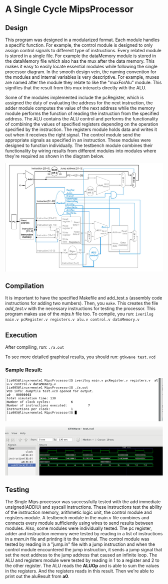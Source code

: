 # A Single Cycle MipsProcessor 

## Design
This program was designed in a modularized format. Each module handles a specific function. For example, the control module is designed to only assign control signals to different type of instructions. Every related module is stored in a single file. For example the dataMemory module is stored in the dataMemory file which also has the mux after the data memory. This makes it easy to easily locate essential modules while following the single processor diagram. In the smooth design vein, the naming convention for the modules and internal variables is very descriptive. For example, muxes are named after the module they relate to like the "muxForAlu" module. This signifies that the result from this mux interacts directly with the ALU. 

Some of the modules implemented include the pcRegister, which is assigned the duty of evaluating the address for the next instruction,  the adder module computes the value of the next address while the memory module performs the function of reading the instruction from the specified address. The ALU contains the ALU control and performs the functionality of combining the values of specified registers depending on the operation specified by the instruction. The registers module holds data and writes it out when it receives the right signal. The control module send the appropriate signals as specified in an instruction. These modules were designed to function individually. The testbench module combines their functionality by wiring results from different modules into modules where they're required as shown in the diagram below. 

![alt text](https://github.com/DunniAdenuga/MipsProcessor/blob/master/designPic.png)

## Compilation
It is important to have the specified Makefile and add_test.s (assembly code instructions for adding two numbers). Then, you `make`. This creates the file *add_test.v* with the necessary instructions for testing the processor. This program makes use of the *mips.h* file too.
To compile, you run: 
                  `iverilog main.v pcRegister.v registers.v alu.v control.v dataMemory.v`

## Execution
After compiling, run: 
                      `./a.out`

To see more detailed graphical results, you should run:  `gtkwave test.vcd`

### Sample Result:

![alt text](https://github.com/DunniAdenuga/MipsProcessor/blob/master/Execution.png)

![alt text](https://github.com/DunniAdenuga/MipsProcessor/blob/master/GTKWave.png)

## Testing
The Single Mips processor was successfully tested with the add immediate unsigned(ADDIU) and syscall instructions. These instructions test the ability of the instruction memory, arithmetic logic unit, the control module and registers module.
A testbench module in the main.v file combines and connects every module sufficiently using wires to send results between modules.  Also, some modules were individually tested. The pc register, adder and instruction memory were tested by reading in a list of instructions in a *mem.in* file and printing it to the terminal. The control module was tested by reading in a "jump.in" file with a jump instruction and when the control module encountered the jump instruction, it sends a jump signal that set the next address to the jump address that caused an infinite loop. The ALU and registers module were tested by reading in 1 to a register and 2 to the other register. The ALU reads the **ALUOp** and is able to sum the values in the registers. And the registers reads in this result. Then we're able to print out the aluResult from **a0**.

